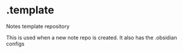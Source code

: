 # .template
Notes template repository

This is used when a new note repo is created.
It also has the .obsidian configs
